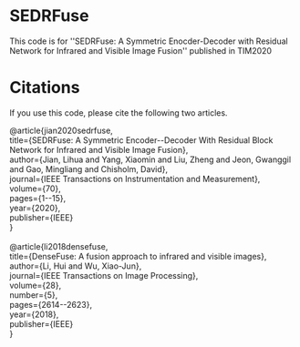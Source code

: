 # SEDRFuse
This code is for ''SEDRFuse: A Symmetric Enocder-Decoder with Residual Network for Infrared and Visible Image Fusion'' published in TIM2020
# Citations
If you use this code, please cite the following two articles.

@article{jian2020sedrfuse,\
  title={SEDRFuse: A Symmetric Encoder--Decoder With Residual Block Network for Infrared and Visible Image Fusion},\
  author={Jian, Lihua and Yang, Xiaomin and Liu, Zheng and Jeon, Gwanggil and Gao, Mingliang and Chisholm, David},\
  journal={IEEE Transactions on Instrumentation and Measurement},\
  volume={70},\
  pages={1--15},\
  year={2020},\
  publisher={IEEE}\
}\
\
@article{li2018densefuse,\
  title={DenseFuse: A fusion approach to infrared and visible images},\
  author={Li, Hui and Wu, Xiao-Jun},\
  journal={IEEE Transactions on Image Processing},\
  volume={28},\
  number={5},\
  pages={2614--2623},\
  year={2018},\
  publisher={IEEE}\
}
